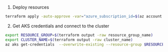 1. Deploy resources

```bash
terraform apply -auto-approve -var="azure_subscription_id=$(az account show --query id -o tsv)"
```

2. Get AKS credentials and connect to the cluster

```bash
export RESOURCE_GROUP=$(terraform output -raw resource_group_name)
export CLUSTER_NAME=$(terraform output -raw cluster_name)
az aks get-credentials  --overwrite-existing --resource-group $RESOURCE_GROUP --name $CLUSTER_NAME
```